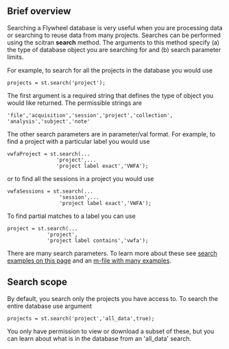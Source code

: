 ## Brief overview

Searching a Flywheel database is very useful when you are processing data or searching to reuse data from many projects. Searches can be performed using the scitran **search** method.  The arguments to this method specify (a) the type of database object you are searching for and (b) search parameter limits.  

For example, to search for all the projects in the database you would use

    projects = st.search('project');

The first argument is a required string that defines the type of object you would like returned. The permissible strings are
```
'file','acquisition','session','project','collection', 'analysis','subject','note'
```

The other search parameters are in parameter/val format.  For example, to find a project with a particular label you would use
```
vwfaProject = st.search(...
                'project',...
                'project label exact','VWFA');
```
or to find all the sessions in a project you would use
```
vwfaSessions = st.search(...
                 'session',...
                 'project label exact','VWFA');
```
To find partial matches to a label you can use
```
project = st.search(...
             'project',
             'project label contains','vwfa');
```
There are many search parameters. To learn more about these see [search examples on this page](search-examples) and an [m-file with many examples](https://github.com/scitran/client/blob/master/scripts/s_stSearches.m).

## Search scope

By default, you search only the projects you have access to.  To search the entire database use argument

    projects = st.search('project','all_data',true);

You only have permission to view or download a subset of these, but you can learn about what is in the database from an 'all_data' search.



